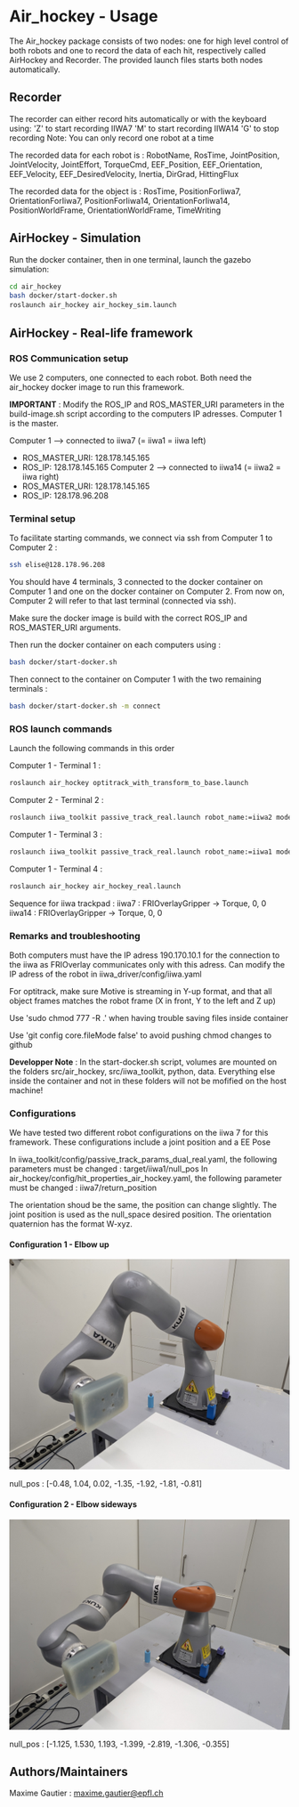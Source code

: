 # Air_hockey - Usage

The Air_hockey package consists of two nodes: one for high level control of both robots and one to record the data of each hit, respectively called AirHockey and Recorder.
The provided launch files starts both nodes automatically.

## Recorder

The recorder can either record hits automatically or with the keyboard using:
'Z' to start recording IIWA7
'M' to start recording IIWA14
'G' to stop recording
Note: You can only record one robot at a time 

The recorded data for each robot is :
RobotName, RosTime, JointPosition, JointVelocity, JointEffort, TorqueCmd, EEF_Position, EEF_Orientation, EEF_Velocity, EEF_DesiredVelocity, Inertia, DirGrad, HittingFlux

The recorded data for the object is :
RosTime, PositionForIiwa7, OrientationForIiwa7, PositionForIiwa14, OrientationForIiwa14, PositionWorldFrame, OrientationWorldFrame, TimeWriting

## AirHockey - Simulation

Run the docker container, then in one terminal, launch the gazebo simulation:
``` bash
cd air_hockey
bash docker/start-docker.sh
roslaunch air_hockey air_hockey_sim.launch
```

## AirHockey - Real-life framework

### ROS Communication setup 

We use 2 computers, one connected to each robot. Both need the air_hockey docker image to run this framework.

**IMPORTANT** : Modify the ROS_IP and ROS_MASTER_URI parameters in the build-image.sh script according to the computers IP adresses. Computer 1 is the master.

Computer 1 --> connected to iiwa7 (= iiwa1 = iiwa left)
* ROS_MASTER_URI: 128.178.145.165 
* ROS_IP: 128.178.145.165 
Computer 2 --> connected to iiwa14 (= iiwa2 = iiwa right)
* ROS_MASTER_URI: 128.178.145.165 
* ROS_IP: 128.178.96.208 

### Terminal setup 

To facilitate starting commands, we connect via ssh from Computer 1 to Computer 2 :
```bash
ssh elise@128.178.96.208
```

You should have 4 terminals, 3 connected to the docker container on Computer 1 and one on the docker container on Computer 2. From now on, Computer 2 will refer to that last terminal (connected via ssh).

Make sure the docker image is build with the correct ROS_IP and ROS_MASTER_URI arguments.

Then run the docker container on each computers using :
``` bash 
bash docker/start-docker.sh 
```

Then connect to the container on Computer 1 with the two remaining terminals :
``` bash 
bash docker/start-docker.sh -m connect
```

### ROS launch commands

Launch the following commands in this order

Computer 1 - Terminal 1 :
```bash
roslaunch air_hockey optitrack_with_transform_to_base.launch
```
Computer 2 - Terminal 2 :
```bash
roslaunch iiwa_toolkit passive_track_real.launch robot_name:=iiwa2 model:=14
```
Computer 1 - Terminal 3 :
```bash
roslaunch iiwa_toolkit passive_track_real.launch robot_name:=iiwa1 model:=7
```
Computer 1 - Terminal 4 :
```bash
roslaunch air_hockey air_hockey_real.launch
```

Sequence for iiwa trackpad :
iiwa7 : FRIOverlayGripper -> Torque, 0, 0
iiwa14 : FRIOverlayGripper -> Torque, 0, 0

### Remarks and troubleshooting

Both computers must have the IP adress 190.170.10.1 for the connection to the iiwa as FRIOverlay communicates only with this adress.
Can modify the IP adress of the robot in iiwa_driver/config/iiwa.yaml

For optitrack, make sure Motive is streaming in Y-up format, and that all object frames matches the robot frame (X in front, Y to the left and Z up)

Use 'sudo chmod 777 -R .' when having trouble saving files inside container 

Use 'git config core.fileMode false' to avoid pushing chmod changes to github

**Developper Note** : In the start-docker.sh script, volumes are mounted on the folders src/air\_hockey, src/iiwa\_toolkit, python, data. Everything else inside the container and not in these folders will not be mofified on the host machine!


### Configurations

We have tested two different robot configurations on the iiwa 7 for this framework. These configurations include a joint position and a EE Pose

In iiwa\_toolkit/config/passive\_track\_params\_dual\_real.yaml, the following parameters must be changed : target/iiwa1/null\_pos
In air\_hockey/config/hit\_properties\_air\_hockey.yaml, the following parameter must be changed : iiwa7/return_position

The orientation shoud be the same, the position can change slightly. The joint position is used as the null_space desired position.
The orientation quaternion has the format W-xyz.

#### Configuration 1 - Elbow up

![Config_1](../../media/Config_1-elbow_up.jpg)

null_pos : [-0.48, 1.04,  0.02, -1.35, -1.92, -1.81, -0.81]

#### Configuration 2 - Elbow sideways

![Config_2](../../media/Config_2-elbow_sideways.jpg)

null_pos : [-1.125, 1.530, 1.193, -1.399, -2.819, -1.306, -0.355]

## Authors/Maintainers 

Maxime Gautier : maxime.gautier@epfl.ch


